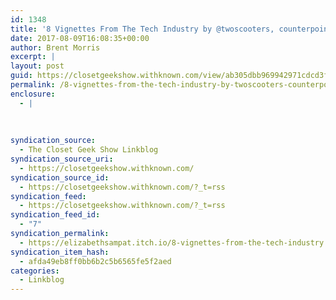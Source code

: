 ```yaml
---
id: 1348
title: '8 Vignettes From The Tech Industry by @twoscooters, counterpoint to the &#8216;googler manifesto&#8217;.'
date: 2017-08-09T16:08:35+00:00
author: Brent Morris
excerpt: |
layout: post
guid: https://closetgeekshow.withknown.com/view/ab305dbb969942971cdcd3fb101b1308
permalink: /8-vignettes-from-the-tech-industry-by-twoscooters-counterpoint-to-the-googler-manifesto/
enclosure:
  - |
    
    
    
syndication_source:
  - The Closet Geek Show Linkblog
syndication_source_uri:
  - https://closetgeekshow.withknown.com/
syndication_source_id:
  - https://closetgeekshow.withknown.com/?_t=rss
syndication_feed:
  - https://closetgeekshow.withknown.com/?_t=rss
syndication_feed_id:
  - "7"
syndication_permalink:
  - https://elizabethsampat.itch.io/8-vignettes-from-the-tech-industry
syndication_item_hash:
  - afda49eb8ff0bb6b2c5b6565fe5f2aed
categories:
  - Linkblog
---
```

<div class="known-bookmark">
</div>